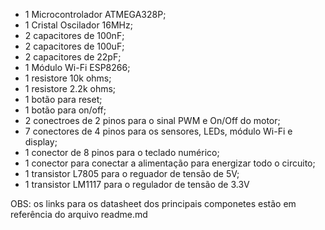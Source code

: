 - 1 Microcontrolador ATMEGA328P;
- 1 Cristal Oscilador 16MHz; 
- 2 capacitores de 100nF;
- 2 capacitores de 100uF;
- 2 capacitores de 22pF;
- 1 Módulo Wi-Fi ESP8266;
- 1 resistore 10k ohms;
- 1 resistore 2.2k ohms;
- 1 botão para reset;
- 1 botão para on/off;
- 2 conectroes de 2 pinos para o sinal PWM e On/Off do motor;
- 7 conectores de 4 pinos para os sensores, LEDs, módulo Wi-Fi e display;
- 1 conector de 8 pinos para o teclado numérico;
- 1 conector para conectar a alimentação para energizar todo o circuito;
- 1 transistor L7805 para o reguador de tensão de 5V;
- 1 transistor LM1117 para o regulador de tensão de 3.3V

OBS: os links para os datasheet dos principais componetes estão em referência do arquivo readme.md
